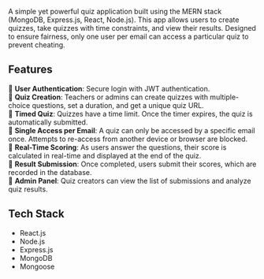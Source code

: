 A simple yet powerful quiz application built using the MERN stack (MongoDB, Express.js, React, Node.js). This app allows users to create quizzes, take quizzes with time constraints, and view their results. Designed to ensure fairness, only one user per email can access a particular quiz to prevent cheating.

## Features
🌟 **User Authentication**: Secure login with JWT authentication.  
🌟 **Quiz Creation**: Teachers or admins can create quizzes with multiple-choice questions, set a duration, and get a unique quiz URL.  
🌟 **Timed Quiz**: Quizzes have a time limit. Once the timer expires, the quiz is automatically submitted.  
🌟 **Single Access per Email**: A quiz can only be accessed by a specific email once. Attempts to re-access from another device or browser are blocked.  
🌟 **Real-Time Scoring**: As users answer the questions, their score is calculated in real-time and displayed at the end of the quiz.  
🌟 **Result Submission**: Once completed, users submit their scores, which are recorded in the database.  
🌟 **Admin Panel**: Quiz creators can view the list of submissions and analyze quiz results.

## Tech Stack
- React.js
- Node.js
- Express.js
- MongoDB
- Mongoose
